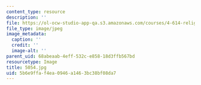 ```yaml
---
content_type: resource
description: ''
file: https://ol-ocw-studio-app-qa.s3.amazonaws.com/courses/4-614-religious-architecture-and-islamic-cultures-fall-2002/5b6e9ffaf4ea0946a1463bc38bf08da7_5054.jpg
file_type: image/jpeg
image_metadata:
  caption: ''
  credit: ''
  image-alt: ''
parent_uid: 68abeaab-4eff-532c-e858-18d3ffb567bd
resourcetype: Image
title: 5054.jpg
uid: 5b6e9ffa-f4ea-0946-a146-3bc38bf08da7
---
```

